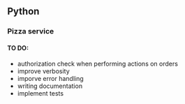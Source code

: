 ## Python

### Pizza service
#### TO DO: 
- authorization check when performing actions on orders
- improve verbosity
- imporve error handling
- writing documentation
- implement tests
